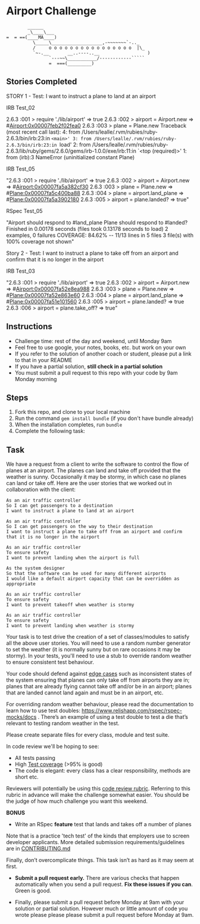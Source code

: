 Airport Challenge
=================

```
        ______
        _\____\___
=  = ==(____MA____)
          \_____\___________________,-~~~~~~~`-.._
          /     o o o o o o o o o o o o o o o o  |\_
          `~-.__       __..----..__                  )
                `---~~\___________/------------`````
                =  ===(_________)

```
Stories Completed
-----------------

STORY 1 - Test: I want to instruct a plane to land at an airport

IRB Test_02

2.6.3 :001 > require './lib/airport'
 => true
2.6.3 :002 > airport = Airport.new
 => #<Airport:0x00007feb2f02fea0>
2.6.3 :003 > plane = Plane.new
Traceback (most recent call last):
        4: from /Users/lealle/.rvm/rubies/ruby-2.6.3/bin/irb:23:in `<main>'
        3: from /Users/lealle/.rvm/rubies/ruby-2.6.3/bin/irb:23:in `load'
        2: from /Users/lealle/.rvm/rubies/ruby-2.6.3/lib/ruby/gems/2.6.0/gems/irb-1.0.0/exe/irb:11:in `<top (required)>'
        1: from (irb):3
NameError (uninitialized constant Plane)

IRB Test_05

"2.6.3 :001 > require './lib/airport'
 => true
2.6.3 :002 > airport = Airport.new
 => #<Airport:0x00007fa5a382cf30>
2.6.3 :003 > plane = Plane.new
 => #<Plane:0x00007fa5c400ba88>
2.6.3 :004 > plane = airport.land_plane
 => #<Plane:0x00007fa5a3902180>
2.6.3 :005 > airport = plane.landed?
 => true"
 
 RSpec Test_05
 
 "Airport
  should respond to #land_plane
Plane
  should respond to #landed?
Finished in 0.00178 seconds (files took 0.13178 seconds to load)
2 examples, 0 failures
COVERAGE:  84.62% -- 11/13 lines in 5 files
3 file(s) with 100% coverage not shown"


Story 2 - Test: I want to instruct a plane to take off from an airport and confirm that it is no longer in the airport

IRB Test_03

"2.6.3 :001 > require './lib/airport'
 => true
2.6.3 :002 > airport = Airport.new
 => #<Airport:0x00007fa52e8ea988>
2.6.3 :003 > plane = Plane.new
 => #<Plane:0x00007fa52e863e60>
2.6.3 :004 > plane = airport.land_plane
 => #<Plane:0x00007fa51e101560>
2.6.3 :005 > airport = plane.landed?
 => true
2.6.3 :006 > airport = plane.take_off?
 => true"





Instructions
---------

* Challenge time: rest of the day and weekend, until Monday 9am
* Feel free to use google, your notes, books, etc. but work on your own
* If you refer to the solution of another coach or student, please put a link to that in your README
* If you have a partial solution, **still check in a partial solution**
* You must submit a pull request to this repo with your code by 9am Monday morning

Steps
-------

1. Fork this repo, and clone to your local machine
2. Run the command `gem install bundle` (if you don't have bundle already)
3. When the installation completes, run `bundle`
4. Complete the following task:

Task
-----

We have a request from a client to write the software to control the flow of planes at an airport. The planes can land and take off provided that the weather is sunny. Occasionally it may be stormy, in which case no planes can land or take off.  Here are the user stories that we worked out in collaboration with the client:

```
As an air traffic controller
So I can get passengers to a destination
I want to instruct a plane to land at an airport

As an air traffic controller
So I can get passengers on the way to their destination
I want to instruct a plane to take off from an airport and confirm that it is no longer in the airport

As an air traffic controller
To ensure safety
I want to prevent landing when the airport is full

As the system designer
So that the software can be used for many different airports
I would like a default airport capacity that can be overridden as appropriate

As an air traffic controller
To ensure safety
I want to prevent takeoff when weather is stormy

As an air traffic controller
To ensure safety
I want to prevent landing when weather is stormy
```

Your task is to test drive the creation of a set of classes/modules to satisfy all the above user stories. You will need to use a random number generator to set the weather (it is normally sunny but on rare occasions it may be stormy). In your tests, you'll need to use a stub to override random weather to ensure consistent test behaviour.

Your code should defend against [edge cases](http://programmers.stackexchange.com/questions/125587/what-are-the-difference-between-an-edge-case-a-corner-case-a-base-case-and-a-b) such as inconsistent states of the system ensuring that planes can only take off from airports they are in; planes that are already flying cannot take off and/or be in an airport; planes that are landed cannot land again and must be in an airport, etc.

For overriding random weather behaviour, please read the documentation to learn how to use test doubles: https://www.relishapp.com/rspec/rspec-mocks/docs . There’s an example of using a test double to test a die that’s relevant to testing random weather in the test.

Please create separate files for every class, module and test suite.

In code review we'll be hoping to see:

* All tests passing
* High [Test coverage](https://github.com/makersacademy/course/blob/master/pills/test_coverage.md) (>95% is good)
* The code is elegant: every class has a clear responsibility, methods are short etc.

Reviewers will potentially be using this [code review rubric](docs/review.md).  Referring to this rubric in advance will make the challenge somewhat easier.  You should be the judge of how much challenge you want this weekend.

**BONUS**

* Write an RSpec **feature** test that lands and takes off a number of planes

Note that is a practice 'tech test' of the kinds that employers use to screen developer applicants.  More detailed submission requirements/guidelines are in [CONTRIBUTING.md](CONTRIBUTING.md)

Finally, don’t overcomplicate things. This task isn’t as hard as it may seem at first.

* **Submit a pull request early.**  There are various checks that happen automatically when you send a pull request.  **Fix these issues if you can**.  Green is good.

* Finally, please submit a pull request before Monday at 9am with your solution or partial solution.  However much or little amount of code you wrote please please please submit a pull request before Monday at 9am.
